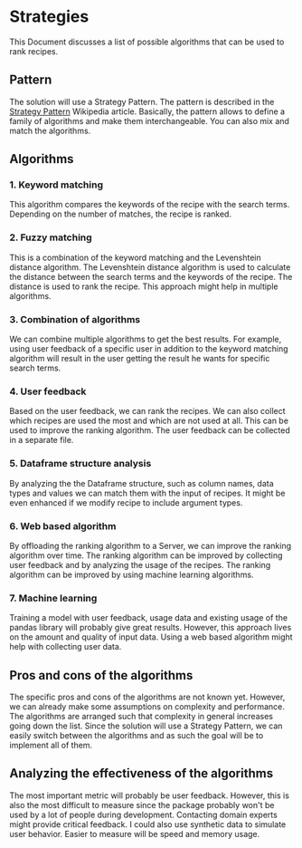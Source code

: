 # Strategies

This Document discusses a list of possible algorithms that can be used to rank recipes.

## Pattern

The solution will use a Strategy Pattern. The pattern is described in the [Strategy Pattern](https://en.wikipedia.org/wiki/Strategy_pattern) Wikipedia article.
Basically, the pattern allows to define a family of algorithms and make them interchangeable. You can also mix and match the algorithms.

## Algorithms

### 1. Keyword matching

This algorithm compares the keywords of the recipe with the search terms. Depending on the number of matches, the recipe is ranked.

### 2. Fuzzy matching

This is a combination of the keyword matching and the Levenshtein distance algorithm. The Levenshtein distance algorithm is used to calculate the distance between the search terms and the keywords of the recipe. The distance is used to rank the recipe. This approach might help in multiple algorithms.

### 3. Combination of algorithms

We can combine multiple algorithms to get the best results. For example, using user feedback of a specific user in addition to the keyword matching algorithm will result in the user getting the result he wants for specific search terms.

### 4. User feedback

Based on the user feedback, we can rank the recipes. We can also collect which recipes are used the most and which are not used at all. This can be used to improve the ranking algorithm. The user feedback can be collected in a separate file.

### 5. Dataframe structure analysis

By analyzing the the Dataframe structure, such as column names, data types and values we can match them with the input of recipes. It might be even enhanced if we modify recipe to include argument types.

### 6. Web based algorithm

By offloading the ranking algorithm to a Server, we can improve the ranking algorithm over time. The ranking algorithm can be improved by collecting user feedback and by analyzing the usage of the recipes. The ranking algorithm can be improved by using machine learning algorithms.

### 7. Machine learning

Training a model with user feedback, usage data and existing usage of the pandas library will probably give great results. However, this approach lives on the amount and quality of input data. Using a web based algorithm might help with collecting user data.

## Pros and cons of the algorithms

The specific pros and cons of the algorithms are not known yet. However, we can already make some assumptions on complexity and performance. The algorithms are arranged such that complexity in general increases going down the list. Since the solution will use a Strategy Pattern, we can easily switch between the algorithms and as such the goal will be to implement all of them.

## Analyzing the effectiveness of the algorithms

The most important metric will probably be user feedback. However, this is also the most difficult to measure since the package probably won't be used by a lot of people during development. Contacting domain experts might provide critical feedback. I could also use synthetic data to simulate user behavior. Easier to measure will be speed and memory usage.

